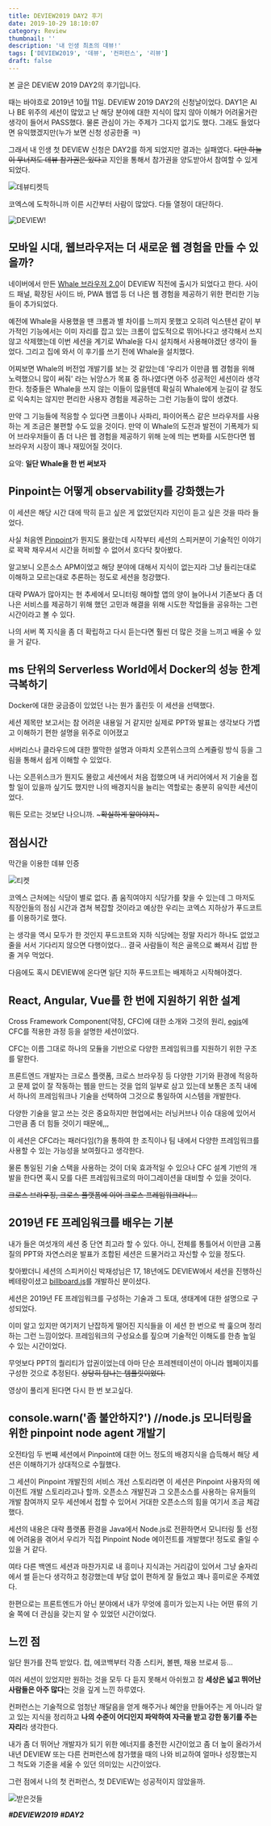```yaml
---
title: DEVIEW2019 DAY2 후기
date: 2019-10-29 18:10:07
category: Review
thumbnail: ''
description: '내 인생 최초의 데뷰!'
tags: ['DEVIEW2019', '데뷰', '컨퍼런스', '리뷰']
draft: false
---
```


본 글은 DEVIEW 2019 DAY2의 후기입니다.

때는 바야흐로 2019년 10월 11일. DEVIEW 2019 DAY2의 신청날이었다. DAY1은 AI나 BE 위주의 세션이 많았고 난 해당 분야에 대한 지식이 많지 않아 이해가 어려울거란 생각이 들어서 PASS했다. 물론 관심이 가는 주제가 그다지 없기도 했다. 그래도 들었다면 유익했겠지만(누가 보면 신청 성공한줄 ㅋ)

그래서 내 인생 첫 DEVIEW 신청은 DAY2를 하게 되었지만 결과는 실패였다. ~~다만 하늘이 무너져도 데뷰 참가권은 있다고~~ 지인을 통해서 참가권을 양도받아서 참여할 수 있게 되었다.

![데뷰티켓득](https://s3.ap-northeast-2.amazonaws.com/static.gracieuxyh.dev/review/deview-2019-day2-0.jpeg)

코엑스에 도착하니까 이른 시간부터 사람이 많았다. 다들 열정이 대단하다.

![DEVIEW!](https://s3.ap-northeast-2.amazonaws.com/static.gracieuxyh.dev/review/deview-2019-day2-1.jpeg)

## 모바일 시대, 웹브라우저는 더 새로운 웹 경험을 만들 수 있을까?

네이버에서 만든 [Whale 브라우저 2.0](https://whale.naver.com/)이 DEVIEW 직전에 출시가 되었다고 한다. 사이드 패널, 확장된 사이드 바, PWA 웹앱 등 더 나은 웹 경험을 제공하기 위한 편리한 기능들이 추가되었다.

예전에 Whale을 사용했을 땐 크롬과 별 차이를 느끼지 못했고 오히려 익스텐션 같이 부가적인 기능에서는 이미 자리를 잡고 있는 크롬이 압도적으로 뛰어나다고 생각해서 쓰지 않고 삭제했는데 이번 세션을 계기로 Whale을 다시 설치해서 사용해야겠단 생각이 들었다. 그리고 집에 와서 이 후기를 쓰기 전에 Whale을 설치했다.

어찌보면 Whale의 버전업 개발기를 보는 것 같았는데 '우리가 이만큼 웹 경험을 위해 노력했으니 많이 써줘' 라는 뉘앙스가 목표 중 하나였다면 아주 성공적인 세션이라 생각한다. 청중들은 Whale을 쓰지 않는 이들이 많을텐데 확실히 Whale에게 눈길이 갈 정도로 익숙치는 않지만 편리한 사용자 경험을 제공하는 그런 기능들이 많이 생겼다.

만약 그 기능들에 적응할 수 있다면 크롬이나 사파리, 파이어폭스 같은 브라우저를 사용하는 게 조금은 불편할 수도 있을 것이다. 만약 이 Whale의 도전과 발전이 기폭제가 되어 브라우저들이 좀 더 나은 웹 경험을 제공하기 위해 눈에 띄는 변화를 시도한다면 웹 브라우저 시장이 꽤나 재밌어질 것이다.

요약: **일단 Whale을 한 번 써보자**

## Pinpoint는 어떻게 observability를 강화했는가

이 세션은 해당 시간 대에 딱히 듣고 싶은 게 없었던지라 지인이 듣고 싶은 것을 따라 들었다.

사실 처음엔 [Pinpoint](https://github.com/naver/pinpoint)가 뭔지도 몰랐는데 시작부터 세션의 스피커분이 기술적인 이야기로 꽉꽉 채우셔서 시간을 허비할 수 없어서 호다닥 찾아봤다.

알고보니 오픈소스 APM이었고 해당 분야에 대해서 지식이 없는지라 그냥 들리는대로 이해하고 모르는대로 추론하는 정도로 세션을 청강했다.

대략 PWA가 많아지는 현 추세에서 모니터링 해야할 앱의 양이 늘어나서 기존보다 좀 더 나은 서비스를 제공하기 위해 했던 고민과 해결을 위해 시도한 작업들을 공유하는 그런 시간이라고 볼 수 있다.

나의 서버 쪽 지식을 좀 더 확립하고 다시 듣는다면 훨씬 더 많은 것을 느끼고 배울 수 있을 거 같다.

## ms 단위의 Serverless World에서 Docker의 성능 한계 극복하기

Docker에 대한 궁금증이 있었던 나는 뭔가 홀린듯 이 세션을 선택했다.

세션 제목만 보고서는 참 어려운 내용일 거 같지만 실제로 PPT와 발표는 생각보다 가볍고 이해하기 편한 설명을 위주로 이어졌고

서버리스나 클라우드에 대한 짤막한 설명과 아파치 오픈위스크의 스케쥴링 방식 등을 그림을 통해서 쉽게 이해할 수 있었다.

나는 오픈위스크가 뭔지도 몰랐고 세션에서 처음 접했으며 내 커리어에서 저 기술을 접할 일이 있을까 싶기도 했지만 나의 배경지식을 늘리는 역할로는 충분히 유익한 세션이었다.

뭐든 모르는 것보단 나으니까. ~~~확실하게 알아야지~~~

## 점심시간

막간을 이용한 데뷰 인증

![티켓](https://s3.ap-northeast-2.amazonaws.com/static.gracieuxyh.dev/review/deview-2019-day2-2.jpeg)

코엑스 근처에는 식당이 별로 없다. 좀 움직여야지 식당가를 찾을 수 있는데 그 마저도 직장인들의 점심 시간과 겹쳐 복잡할 것이라고 예상한 우리는 코엑스 지하상가 푸드코트를 이용하기로 했다.

는 생각을 역시 모두가 한 것인지 푸드코트와 지하 식당에는 정말 자리가 하나도 없었고 줄을 서서 기다리지 않으면 다행이었다... 결국 사람들이 적은 골목으로 빠져서 김밥 한 줄 겨우 먹었다.

다음에도 혹시 DEVIEW에 온다면 일단 지하 푸드코트는 배제하고 시작해야겠다.

## React, Angular, Vue를 한 번에 지원하기 위한 설계

Cross Framework Component(약칭, CFC)에 대한 소개와 그것의 원리, [egjs](https://naver.github.io/egjs/)에 CFC를 적용한 과정 등을 설명한 세션이었다.

CFC는 이름 그대로 하나의 모듈을 기반으로 다양한 프레임워크를 지원하기 위한 구조를 말한다.

프론트엔드 개발자는 크로스 플랫폼, 크로스 브라우징 등 다양한 기기와 환경에 적응하고 문제 없이 잘 작동하는 웹을 만드는 것을 업의 일부로 삼고 있는데 보통은 조직 내에서 하나의 프레임워크나 기술을 선택하여 그것으로
통일하여 시스템을 개발한다.

다양한 기술을 알고 쓰는 것은 중요하지만 현업에서는 러닝커브나 이슈 대응에 있어서 그만큼 좀 더 힘들 것이기 때문에,,,

이 세션은 CFC라는 패러다임(?)을 통하여 한 조직이나 팀 내에서 다양한 프레임워크를 사용할 수 있는 가능성을 보여줬다고 생각한다.

물론 통일된 기술 스택을 사용하는 것이 더욱 효과적일 수 있으나 CFC 설계 기반의 개발을 한다면 혹시 모를 다른 프레임워크로의 마이그레이션을 대비할 수 있을 것이다.

~~크로스 브라우징, 크로스 플랫폼에 이어 크로스 프레임워크라니...~~

## 2019년 FE 프레임워크를 배우는 기분

내가 들은 여섯개의 세션 중 단연 최고라 할 수 있다. 아니, 전체를 통틀어서 이만큼 고품질의 PPT와 자연스러운 발표가 조합된 세션은 드물거라고 자신할 수 있을 정도다.

찾아봤더니 세션의 스피커이신 박재성님은 17, 18년에도 DEVIEW에서 세션을 진행하신 베테랑이셨고 [billboard.js](https://naver.github.io/billboard.js/)를 개발하신 분이셨다.

세션은 2019년 FE 프레임워크를 구성하는 기술과 그 토대, 생태계에 대한 설명으로 구성되었다.

이미 알고 있지만 여기저기 난잡하게 떨어진 지식들을 이 세션 한 번으로 싹 훑으며 정리하는 그런 느낌이었다. 프레임워크의 구성요소를 짚으며 기술적인 이해도를 한층 높일 수 있는 시간이었다.

무엇보다 PPT의 퀄리티가 압권이었는데 아마 단순 프레젠테이션이 아니라 웹페이지를 구성한 것으로 추정된다. ~~상당히 탐나는 템플릿이었다.~~

영상이 풀리게 된다면 다시 한 번 보고싶다.

## console.warn('좀 불안하지?') //node.js 모니터링을 위한 pinpoint node agent 개발기

오전타임 두 번째 세션에서 Pinpoint에 대한 어느 정도의 배경지식을 습득해서 해당 세션은 이해하기가 상대적으로 수월했다.

그 세션이 Pinpoint 개발진의 서비스 개선 스토리라면 이 세션은 Pinpoint 사용자의 에이전트 개발 스토리라고나 할까. 오픈소스 개발진과 그 오픈소스를 사용하는 유저들의 개발 참여까지 모두 세션에서 접할 수 있어서 거대한 오픈소스의 힘을 여기서 조금 체감했다.

세션의 내용은 대략 플랫폼 환경을 Java에서 Node.js로 전환하면서 모니터링 툴 선정에 어려움을 겪어서 우리가 직접 Pinpoint Node 에이전트를 개발했다! 정도로 줄일 수 있을 거 같다.

여타 다른 백엔드 세션과 마찬가지로 내 흥미나 지식과는 거리감이 있어서 그냥 술자리에서 썰 듣는다 생각하고 청강했는데 부담 없이 편하게 잘 들었고 꽤나 흥미로운 주제였다.

한편으로는 프론트엔드가 아닌 분야에서 내가 무엇에 흥미가 있는지 나는 어떤 류의 기술 쪽에 더 관심을 갖는지 알 수 있었던 시간이었다.

## 느낀 점

일단 뭔가를 잔뜩 받았다. 컵, 에코백부터 각종 스티커, 볼펜, 채용 브로셔 등...

여러 세션이 있었지만 원하는 것을 모두 다 듣지 못해서 아쉬웠고 참 **세상은 넓고 뛰어난 사람들은 아주 많다**는 것을 깊게 느낀 하루였다.

컨퍼런스는 기술적으로 엄청난 깨달음을 얻게 해주거나 혜안을 만들어주는 게 아니라 알고 있는 지식을 정리하고 **나의 수준이 어디인지 파악하여 자극을 받고 강한 동기를 주는 자리**라 생각한다.

내가 좀 더 뛰어난 개발자가 되기 위한 에너지를 충전한 시간이었고 좀 더 높이 올라가서 내년 DEVIEW 또는 다른 컨퍼런스에 참가했을 때의 나와 비교하여 얼마나 성장했는지 그 척도와 기준을 세울 수 있던 의미있는 시간이었다.

그런 점에서 나의 첫 컨퍼런스, 첫 DEVIEW는 성공적이지 않았을까.

![받은것들](https://s3.ap-northeast-2.amazonaws.com/static.gracieuxyh.dev/review/deview-2019-day2-3.jpeg)

**_#DEVIEW2019_** **_#DAY2_**
